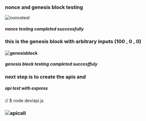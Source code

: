 ###                     nonce and genesis block testing
![noncetest](https://user-images.githubusercontent.com/37848207/183745131-6d415a9a-2b4e-47d4-be93-4352bf75c7ff.png)
##### nonce testing completed successfully 


###                      this is the genesis block with arbitrary inputs (100 , 0 , 0)
#### ![genesisblock](https://user-images.githubusercontent.com/37848207/183741805-4d5ee5b8-5c31-480f-a866-e5b0e979f8e1.png)
##### genesis block testing completed succesffuly 
### next step is to create the apis and 
#####                    api test with express 
// $ node dev/api.js 
### ![apicall](https://user-images.githubusercontent.com/37848207/183768726-9303d691-70c5-4da9-90e8-b33d3a800138.png)
